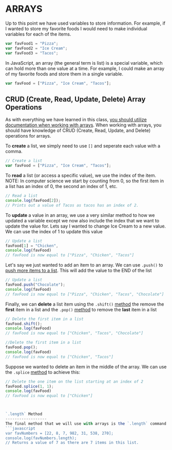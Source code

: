 ARRAYS
=======
Up to this point we have used variables to store information. For example, if I wanted to store my favorite foods I would need to make individual variables for each of the items.
```javascript
var favFood1 = "Pizza";
var favFood2 = "Ice Cream";
var favFood3 = "Tacos";
```

In JavaScript, an array (the general term is list) is a special variable, which can hold more than one value at a time. For example, I could make an array of my favorite foods and store them in a single variable. 
```javascript
var favFood = ["Pizza", "Ice Cream", "Tacos"];
```

CRUD (Create, Read, Update, Delete) Array Operations
--------------------------------------------
As with everything we have learned in this class, [you should utilize documentation when working with arrays](https://www.w3schools.com/jsref/jsref_indexof_array.asp). When working with arrays, you should have knowledge of CRUD (Create, Read, Update, and Delete) operations for arrays. 

To **create** a list, we simply need to use `[]` and seperate each value with a comma.
```javascript
// Create a list
var favFood = ["Pizza", "Ice Cream", "Tacos"];
```

To **read** a list (or access a specific value), we use the index of the item. NOTE: In computer science we start by counting from 0, so the first item in a list has an index of 0, the second an index of 1, etc.
```javascript
// Read a list
console.log(favFood[2]);
// Prints out a value of Tacos as tacos has an index of 2.
```

To **update** a value in an array, we use a very similar method to how we updated a variable except we now also include the index that we want to update the value for. Lets say I wanted to change Ice Cream to a new value. We can use the index of 1 to update this value
```javascript
// Update a list
favFood[1] = "Chicken",
console.log(favFood)
// favFood is now equal to ["Pizza", "Chicken", "Tacos"]
```

Let's say we just wanted to add an item to an array. We can use `.push()` to [push more items to a list](https://www.w3schools.com/jsref/jsref_push.asp). This will add the value to the END of the list
```javascript
// Update a list
favFood.push("Chocolate");
console.log(favFood)
// favFood is now equal to ["Pizza", "Chicken", "Tacos", "Chocolate"]
```

Finally, we can **delete** a list item using the `.shift()` [method](https://www.w3schools.com/jsref/jsref_shift.asp) the remove the **first** item in a list and the `.pop()` [method](https://www.w3schools.com/jsref/jsref_pop.asp) to remove the **last** item in a list  

```javascript
// Delete the first item in a list
favFood.shift();
console.log(favFood)
// favFood is now equal to ["Chicken", "Tacos", "Chocolate"]

//Delete the first item in a list
favFood.pop();
console.log(favFood)
// favFood is now equal to ["Chicken", "Tacos"]
```

Suppose we wanted to delete an item in the middle of the array. We can use the `.splice` [method](https://www.w3schools.com/jsref/jsref_splice.asp) to achieve this:
```javascript
// Delete the one item on the list starting at an index of 2
favFood.splice(1, 1);
console.log(favFood)
// favFood is now equal to ["Chicken"]



`.length` Method
------------------
The final method that we will use with arrays is the `.length` command. The length property  returns the number of elements in an array. This is particularly useful when you have a long array and need to go through the entire array. This command will become particularly powerful when we attempt to process arrays.
```javascript
var favNumbers = [22, 8, 7, 982, 31, 538, 270];
console.log(favNumbers.length);
// Returns a value of 7 as there are 7 items in this list.
```
